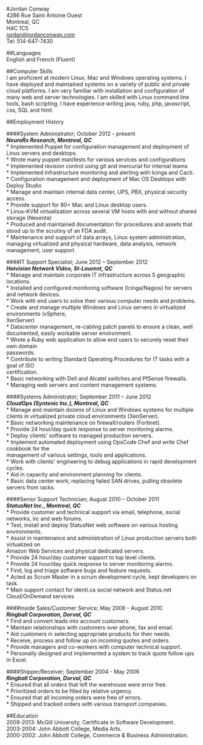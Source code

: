 #Jordan Conway  
4286 Rue Saint Antoine Ouest  
Montreal, QC  
H4C 1C5  
jordan@jordanconway.com  
Tel: 514-647-7430   
  
##Languages   
English and French (Fluent)   
  
##Computer Skills   
I am proficient at modern Linux, Mac and Windows operating systems. I have deployed and maintained  systems on a variety of public and private cloud platforms. I am very familiar with installation and configuration of many web and server technologies. I am skilled with Linux command line tools, bash scripting.  I have experience writing java, ruby, php, javascript, css, SQL and html.   
  
##Employment History   
  
####System Administrator; October 2012 - present  
***NeuroRx Research, Montreal, QC***  
    * Implemented Puppet for configuration management and deployment of Linux servers and desktops.  
    * Wrote many puppet manifests for various services and configurations  
    * Implemented revision control using git and mercurial for internal teams  
    * Implemented infrastructure monitoring and alerting with Icinga and Cacti.  
    * Configuration management and deployment of Mac OS Desktops with Deploy Studio  
    * Manage and maintain internal data center, UPS, PBX, physical security access.  
    * Provide support for 80+ Mac and Linux desktop users.   
    * Linux-KVM virtualization across several VM hosts with and without shared storage (Nexenta)   
    * Produced and maintained documentation for procedures and assets that stood up to the scrutiny of an FDA audit.  
    * Maintenance and support of data arrays, Linux system administration, managing virtualized and physical hardware, data analysis, network management, user support.  
  
####IT Support Specialist; June 2012 – September 2012   
***Haivision Network Video, St-Laurent, QC***  
    * Manage and maintain corporate IT infrastructure across 5 geographic locations.   
    * Installed and configured monitoring software (Icinga/Nagios) for servers and network devices.   
    * Work with end users to solve their various computer needs and problems.   
    * Create and manage multiple Windows and Linux servers in virtualized environments (vSphere,   
XenServer)  
    * Datacenter management, re-cabling patch panels to ensure a clean, well documented, easily workable server environment.   
    * Wrote a Ruby web application to allow end users to securely reset their own domain   
passwords.   
    * Contribute to writing Standard Operating Procedures for IT tasks with a goal of ISO   
certification.   
    * Basic networking with Dell and Alcatel switches and PfSense firewalls.   
    * Managing web servers and content management systems.   
  
####Systems Administrator; September 2011 – June 2012   
***CloudOps (Syntenic Inc.), Montreal, QC***  
    * Manage and maintain dozens of Linux and Windows systems for multiple clients in virtualized private cloud environments (XenServer).   
    * Basic networking maintenance on firewall/routers (Fortinet).   
    * Provide 24 hour/day quick response to server monitoring alarms.   
    * Deploy clients' software to managed production servers.   
    * Implement automated deployment using OpsCode Chef and write Chef cookbook for the   
management of various settings, tools and applications.   
    * Work with clients' engineering to debug applications in rapid development cycles.   
    * Aid in capacity and environment planning for clients.   
    * Basic data center work; replacing failed SAN drives, pulling obsolete servers from racks.   
  
####Senior Support Technician; August 2010 – October 2011   
***StatusNet Inc., Montreal, QC***  
    * Provide customer and technical support via email, telephone, social networks, irc and web forums.   
    * Test, install and deploy StatusNet web software on various hosting environments.   
    * Assist in maintenance and administration of Linux production servers both virtualized on   
Amazon Web Services and physical dedicated servers.   
    * Provide 24 hour/day customer support to top level clients.   
    * Provide 24 hour/day quick response to server monitoring alarms.   
    * Find, log and triage software bugs and feature requests.   
    * Acted as Scrum Master in a scrum development cycle, kept developers on task.   
    * Main support contact for identi.ca social network and Status.net Cloud/OnDemand services   
  
####Inside Sales/Customer Service; May 2006 - August 2010   
***Ringball Corporation, Dorval, QC***   
    * Find and convert leads into account customers.   
    * Maintain relationships with customers over phone, fax and email.   
    * Aid customers in selecting appropriate products for their needs.   
    * Receive, process and follow up on incoming quotes and orders.   
    * Provide managers and co-workers with computer technical support.   
    * Personally designed and implemented a system to track quote follow ups in Excel.   
  
####Shipper/Receiver; September 2004 - May 2006   
***Ringball Corporation, Dorval, QC***  
    * Ensured that all orders that left the warehouse were error free.   
    * Prioritized orders to be filled by relative urgency.   
    * Ensured that all incoming orders were free of errors.   
    * Shipped and tracked orders with various transport companies.   
  
##Education   
2009-2013: McGill University, Certificate in Software Development.   
2003-2004: John Abbott College, Media Arts.   
2000-2002: John Abbott College, Commerce & Business Administration.   
